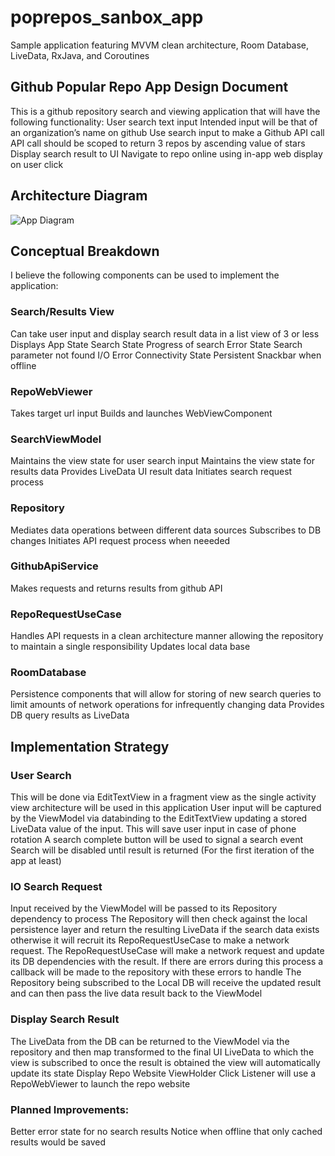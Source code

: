# poprepos_sanbox_app
Sample application featuring MVVM clean architecture, Room Database, LiveData, RxJava, and Coroutines

## Github Popular Repo App Design Document
This is a github repository search and viewing application that will have the following functionality:
User search text input
Intended input will be that of an organization’s name on github
Use search input to make a Github API call
API call should be scoped to return 3 repos by ascending value of stars
Display search result to UI
Navigate to repo online using in-app web display on user click


## Architecture Diagram 
![App Diagram](https://i.ibb.co/Q8SrDT8/App-Diagram.png)

## Conceptual Breakdown
I believe the following components can be used to implement the application:
### Search/Results View
Can take user input and display search result data in a list view of 3 or less
Displays App State
Search State
Progress of search
Error State
Search parameter not found
I/O Error
Connectivity State
Persistent Snackbar when offline
### RepoWebViewer
Takes target url input
Builds and launches WebViewComponent
### SearchViewModel
Maintains the view state for user search input
Maintains the view state for results data
Provides LiveData UI result data
Initiates search request process 
### Repository
Mediates data operations between different data sources
Subscribes to DB changes
Initiates API request process when neeeded
### GithubApiService
Makes requests and returns results from github API
### RepoRequestUseCase
Handles API requests in a clean architecture manner allowing the repository to maintain a single responsibility
Updates local data base
### RoomDatabase
Persistence components that will allow for storing of new search queries to limit amounts of network operations for infrequently changing data
Provides DB query results as LiveData

## Implementation Strategy
### User Search
This will be done via EditTextView in a fragment view as the single activity view architecture will be used in this application
User input will be captured by the ViewModel via databinding to the EditTextView updating a stored LiveData value of the input. 
This will save user input in case of phone rotation
A search complete button will be used to signal a search event
Search will be disabled until result is returned (For the first iteration of the app at least)
### IO Search Request
Input received by the ViewModel will be passed to its Repository dependency to process
The Repository will then check against the local persistence layer and return the resulting LiveData if the search data exists otherwise it will recruit its RepoRequestUseCase to make a network request.
The RepoRequestUseCase will make a network request and update its DB dependencies with the result. 
If there are errors during this process a callback will be made to the repository with these errors to handle 
The Repository being subscribed to the Local DB will receive the updated result and can then pass the live data result back to the ViewModel
### Display Search Result
The LiveData from the DB can be returned to the ViewModel via the repository and then map transformed to the final UI LiveData to which the view is subscribed to once the result is obtained the view will automatically update its state
Display Repo Website 
ViewHolder Click Listener will use a RepoWebViewer to launch the repo website

### Planned Improvements:
Better error state for no search results 
Notice when offline that only cached results would be saved



